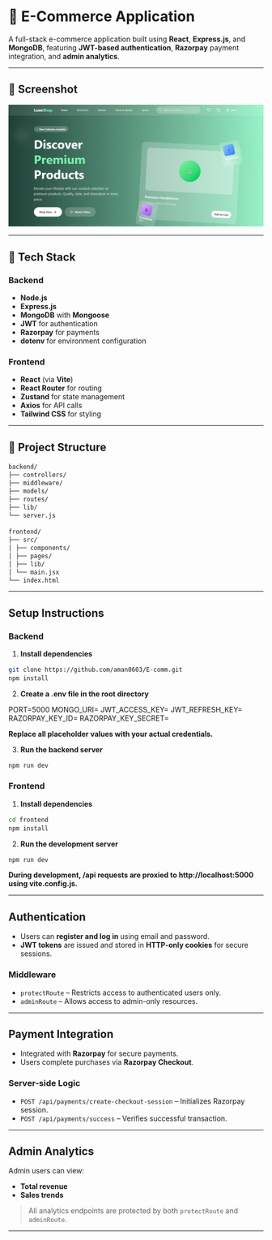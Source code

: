 # 🛒 E-Commerce Application

A full-stack e-commerce application built using **React**, **Express.js**, and **MongoDB**, featuring **JWT-based authentication**, **Razorpay** payment integration, and **admin analytics**.

---

## 📸 Screenshot

![App Screenshot](./frontend/src/assets/image.png)


---

## 🚀 Tech Stack

### Backend
- **Node.js**
- **Express.js**
- **MongoDB** with **Mongoose**
- **JWT** for authentication
- **Razorpay** for payments
- **dotenv** for environment configuration

### Frontend
- **React** (via **Vite**)
- **React Router** for routing
- **Zustand** for state management
- **Axios** for API calls
- **Tailwind CSS** for styling

---

## 📂 Project Structure
```
backend/
├── controllers/
├── middleware/
├── models/
├── routes/
├── lib/
└── server.js

frontend/
├── src/
│ ├── components/
│ ├── pages/
│ ├── lib/
│ └── main.jsx
└── index.html
```

---

##  Setup Instructions

###  Backend

1. **Install dependencies**

```bash
git clone https://github.com/aman0603/E-comm.git
npm install
```
2. **Create a .env file in the root directory**

PORT=5000
MONGO_URI=<Your MongoDB connection string>
JWT_ACCESS_KEY=<Your JWT access key>
JWT_REFRESH_KEY=<Your JWT refresh key>
RAZORPAY_KEY_ID=<Your Razorpay Key ID>
RAZORPAY_KEY_SECRET=<Your Razorpay Key Secret>

**Replace all placeholder values with your actual credentials.**

3. **Run the backend server**

```bash
npm run dev
```

###  Frontend

1. **Install dependencies**

```bash
cd frontend
npm install
```

2. **Run the development server**

```bash
npm run dev
```
**During development, /api requests are proxied to http://localhost:5000 using vite.config.js.**

---


## Authentication

- Users can **register and log in** using email and password.
- **JWT tokens** are issued and stored in **HTTP-only cookies** for secure sessions.

###  Middleware

- `protectRoute` – Restricts access to authenticated users only.
- `adminRoute` – Allows access to admin-only resources.

---

## Payment Integration

- Integrated with **Razorpay** for secure payments.
- Users complete purchases via **Razorpay Checkout**.

### Server-side Logic

- `POST /api/payments/create-checkout-session` – Initializes Razorpay session.
- `POST /api/payments/success` – Verifies successful transaction.

---

## Admin Analytics

Admin users can view:

- **Total revenue**
- **Sales trends**

> All analytics endpoints are protected by both `protectRoute` and `adminRoute`.

---